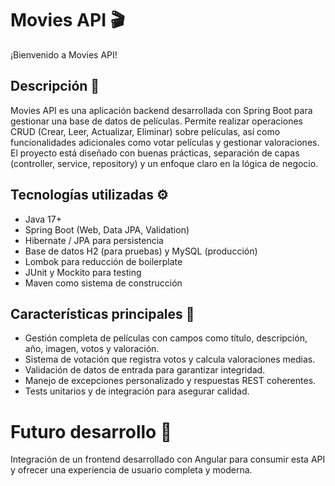 # Movies API 🎬

¡Bienvenido a Movies API!

## Descripción 📝

Movies API es una aplicación backend desarrollada con Spring Boot para gestionar una base de datos de películas. Permite realizar operaciones CRUD (Crear, Leer, Actualizar, Eliminar) sobre películas, así como funcionalidades adicionales como votar películas y gestionar valoraciones. El proyecto está diseñado con buenas prácticas, separación de capas (controller, service, repository) y un enfoque claro en la lógica de negocio.

## Tecnologías utilizadas ⚙️

- Java 17+
- Spring Boot (Web, Data JPA, Validation)
- Hibernate / JPA para persistencia
- Base de datos H2 (para pruebas) y MySQL (producción)
- Lombok para reducción de boilerplate
- JUnit y Mockito para testing
- Maven como sistema de construcción

## Características principales 🚀

- Gestión completa de películas con campos como título, descripción, año, imagen, votos y valoración.
- Sistema de votación que registra votos y calcula valoraciones medias.
- Validación de datos de entrada para garantizar integridad.
- Manejo de excepciones personalizado y respuestas REST coherentes.
- Tests unitarios y de integración para asegurar calidad.

# Futuro desarrollo 🔮
Integración de un frontend desarrollado con Angular para consumir esta API y ofrecer una experiencia de usuario completa y moderna.
